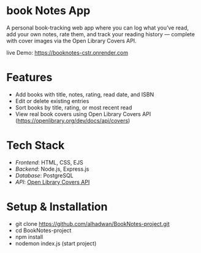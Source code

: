 # book Notes App
A personal book-tracking web app where you can log what you’ve read, add your own notes, rate them, and track your reading history — complete with cover images via the Open Library Covers API.

  live Demo: https://booknotes-cstr.onrender.com

# Features
- Add books with title, notes, rating, read date, and ISBN
- Edit or delete existing entries
- Sort books by title, rating, or most recent read
- View real book covers using Open Library Covers API (https://openlibrary.org/dev/docs/api/covers)

# Tech Stack
- *Frontend*: HTML, CSS, EJS
- *Backend*: Node.js, Express.js
- *Database*: PostgreSQL
- *API*: [Open Library Covers API](https://openlibrary.org/dev/docs/api/covers)

# Setup & Installation
-  git clone https://github.com/alhadwan/BookNotes-project.git
-  cd BookNotes-project
-  npm install
-  nodemon index.js (start project) 

